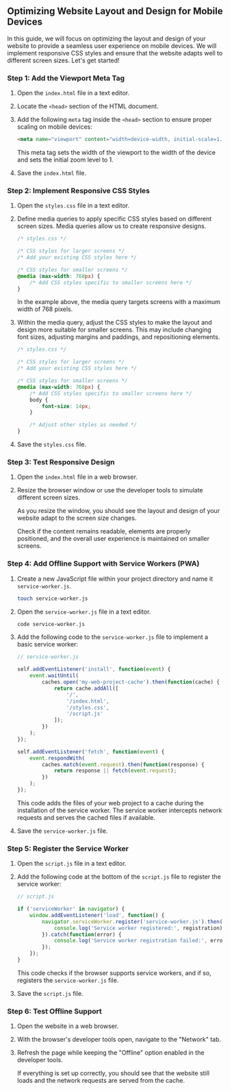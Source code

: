## Optimizing Website Layout and Design for Mobile Devices

In this guide, we will focus on optimizing the layout and design of your website to provide a seamless user experience on mobile devices. We will implement responsive CSS styles and ensure that the website adapts well to different screen sizes. Let's get started!

### Step 1: Add the Viewport Meta Tag

1. Open the `index.html` file in a text editor.

2. Locate the `<head>` section of the HTML document.

3. Add the following `meta` tag inside the `<head>` section to ensure proper scaling on mobile devices:

   ```html
   <meta name="viewport" content="width=device-width, initial-scale=1.0">
   ```

   This meta tag sets the width of the viewport to the width of the device and sets the initial zoom level to 1.

4. Save the `index.html` file.

### Step 2: Implement Responsive CSS Styles

1. Open the `styles.css` file in a text editor.

2. Define media queries to apply specific CSS styles based on different screen sizes. Media queries allow us to create responsive designs.

   ```css
   /* styles.css */

   /* CSS styles for larger screens */
   /* Add your existing CSS styles here */

   /* CSS styles for smaller screens */
   @media (max-width: 768px) {
       /* Add CSS styles specific to smaller screens here */
   }
   ```

   In the example above, the media query targets screens with a maximum width of 768 pixels.

3. Within the media query, adjust the CSS styles to make the layout and design more suitable for smaller screens. This may include changing font sizes, adjusting margins and paddings, and repositioning elements.

   ```css
   /* styles.css */

   /* CSS styles for larger screens */
   /* Add your existing CSS styles here */

   /* CSS styles for smaller screens */
   @media (max-width: 768px) {
       /* Add CSS styles specific to smaller screens here */
       body {
           font-size: 14px;
       }

       /* Adjust other styles as needed */
   }
   ```

4. Save the `styles.css` file.

### Step 3: Test Responsive Design

1. Open the `index.html` file in a web browser.

2. Resize the browser window or use the developer tools to simulate different screen sizes.

   As you resize the window, you should see the layout and design of your website adapt to the screen size changes.

   Check if the content remains readable, elements are properly positioned, and the overall user experience is maintained on smaller screens.

### Step 4: Add Offline Support with Service Workers (PWA)

1. Create a new JavaScript file within your project directory and name it `service-worker.js`.

   ```bash
   touch service-worker.js
   ```

2. Open the `service-worker.js` file in a text editor.

   ```bash
   code service-worker.js
   ```

3. Add the following code to the `service-worker.js` file to implement a basic service worker:

   ```javascript
   // service-worker.js

   self.addEventListener('install', function(event) {
       event.waitUntil(
           caches.open('my-web-project-cache').then(function(cache) {
               return cache.addAll([
                   '/',
                   '/index.html',
                   '/styles.css',
                   '/script.js'
               ]);
           })
       );
   });

   self.addEventListener('fetch', function(event) {
       event.respondWith(
           caches.match(event.request).then(function(response) {
               return response || fetch(event.request);
           })
       );
   });
   ```

   This code adds the files of your web project to a cache during the installation of the service worker. The service worker intercepts network requests and serves the cached files if available.

4. Save the `service-worker.js` file.

### Step 5: Register the Service Worker

1. Open the `script.js` file in a text editor.

2. Add the following code at the bottom of the `script.js` file to register the service worker:

   ```javascript
   // script.js

   if ('serviceWorker' in navigator) {
       window.addEventListener('load', function() {
           navigator.serviceWorker.register('service-worker.js').then(function(registration) {
               console.log('Service worker registered:', registration);
           }).catch(function(error) {
               console.log('Service worker registration failed:', error);
           });
       });
   }
   ```

   This code checks if the browser supports service workers, and if so, registers the `service-worker.js` file.

3. Save the `script.js` file.

### Step 6: Test Offline Support

1. Open the website in a web browser.

2. With the browser's developer tools open, navigate to the "Network" tab.

3. Refresh the page while keeping the "Offline" option enabled in the developer tools.

   If everything is set up correctly, you should see that the website still loads and the network requests are served from the cache.

